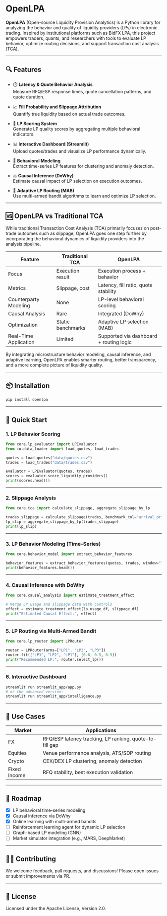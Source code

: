 # OpenLPA

**OpenLPA** (Open-source Liquidity Provision Analytics) is a Python library for analyzing the behavior and quality of liquidity providers (LPs) in electronic trading. Inspired by institutional platforms such as BidFX LPA, this project empowers traders, quants, and researchers with tools to evaluate LP behavior, optimize routing decisions, and support transaction cost analysis (TCA).

---

## 🔍 Features

- ⏱️ **Latency & Quote Behavior Analysis**  
  Measure RFQ/ESP response times, quote cancellation patterns, and quote duration.

- 📈 **Fill Probability and Slippage Attribution**  
  Quantify true liquidity based on actual trade outcomes.

- 🧠 **LP Scoring System**  
  Generate LP quality scores by aggregating multiple behavioral indicators.

- 📊 **Interactive Dashboard (Streamlit)**  
  Upload quotes/trades and visualize LP performance dynamically.

- 🧬 **Behavioral Modeling**  
  Extract time-series LP features for clustering and anomaly detection.

- ⚖️ **Causal Inference (DoWhy)**  
  Estimate causal impact of LP selection on execution outcomes.

- 🤖 **Adaptive LP Routing (MAB)**  
  Use multi-armed bandit algorithms to learn and optimize LP selection.

---

## 🆚 OpenLPA vs Traditional TCA

While traditional Transaction Cost Analysis (TCA) primarily focuses on post-trade outcomes such as slippage, OpenLPA goes one step further by incorporating the behavioral dynamics of liquidity providers into the analysis pipeline.

| Feature | Traditional TCA | OpenLPA |
|--------|------------------|---------|
| Focus | Execution result | Execution process + behavior |
| Metrics | Slippage, cost | Latency, fill ratio, quote stability |
| Counterparty Modeling | None | LP-level behavioral scoring |
| Causal Analysis | Rare | Integrated (DoWhy) |
| Optimization | Static benchmarks | Adaptive LP selection (MAB) |
| Real-Time Application | Limited | Supported via dashboard + routing logic |

By integrating microstructure behavior modeling, causal inference, and adaptive learning, OpenLPA enables smarter routing, better transparency, and a more complete picture of liquidity quality.

---

## 📦 Installation

```bash
pip install openlpa
```

---

## 🚀 Quick Start

### 1. LP Behavior Scoring

```python
from core.lp_evaluator import LPEvaluator
from io.data_loader import load_quotes, load_trades

quotes = load_quotes("data/quotes.csv")
trades = load_trades("data/trades.csv")

evaluator = LPEvaluator(quotes, trades)
scores = evaluator.score_liquidity_providers()
print(scores.head())
```

---

### 2. Slippage Analysis

```python
from core.tca import calculate_slippage, aggregate_slippage_by_lp

trades_slippage = calculate_slippage(trades, benchmark_col="arrival_price")
lp_slip = aggregate_slippage_by_lp(trades_slippage)
print(lp_slip)
```

---

### 3. LP Behavior Modeling (Time-Series)

```python
from core.behavior_model import extract_behavior_features

behavior_features = extract_behavior_features(quotes, trades, window="1h")
print(behavior_features.head())
```

---

### 4. Causal Inference with DoWhy

```python
from core.causal_analysis import estimate_treatment_effect

# Merge LP usage and slippage data with controls
effect = estimate_treatment_effect(lp_usage_df, slippage_df)
print("Estimated Causal Effect:", effect)
```

---

### 5. LP Routing via Multi-Armed Bandit

```python
from core.lp_router import LPRouter

router = LPRouter(arms=["LP1", "LP2", "LP3"])
router.fit(["LP1", "LP2", "LP1"], [0.8, 0.5, 0.9])
print("Recommended LP:", router.select_lp())
```

---

### 6. Interactive Dashboard

```bash
streamlit run streamlit_app/app.py
# or the advanced version:
streamlit run streamlit_app/intelligence.py
```

---

## 📘 Use Cases

| Market | Applications |
|--------|--------------|
| FX     | RFQ/ESP latency tracking, LP ranking, quote-to-fill gap |
| Equities | Venue performance analysis, ATS/SDP routing |
| Crypto | CEX/DEX LP clustering, anomaly detection |
| Fixed Income | RFQ stability, best execution validation |

---

## 🔮 Roadmap

- [x] LP behavioral time-series modeling
- [x] Causal inference via DoWhy
- [x] Online learning with multi-armed bandits
- [ ] Reinforcement learning agent for dynamic LP selection
- [ ] Graph-based LP modeling (GNN)
- [ ] Market simulator integration (e.g., MARS, DeepMarket)

---

## 🧑‍💻 Contributing

We welcome feedback, pull requests, and discussions! Please open issues or submit improvements via PR.

---

## 📄 License

Licensed under the Apache License, Version 2.0.
